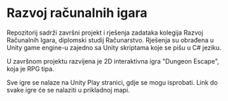 # Razvoj računalnih igara
Repozitorij sadrži završni projekt i rješenja zadataka kolegija Razvoj Računalnih Igara, diplomski studij Računarstvo. Rješenja su obrađena u Unity game engine-u zajedno sa Unity skriptama koje se pišu u C# jeziku.

U završnom projektu razvijena je 2D interaktivna igra "Dungeon Escape", koja je RPG tipa.

Sve igre se nalaze na Unity Play stranici, gdje se mogu isprobati. Link do svake igre će se nalaziti u prikladnoj mapi.
